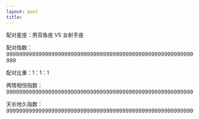 ```yaml
---
layout: post
title: 
---
```

[](/images/sheshou.png)    [](/images/shuangyu.png)

配对星座：男双鱼座 VS 女射手座

配对指数：9999999999999999999999999999999999999999999999999999999999999

配对比重：1：1：1

两情相悦指数：9999999999999999999999999999999999999999999999999999999999

天长地久指数：9999999999999999999999999999999999999999999999999999999999